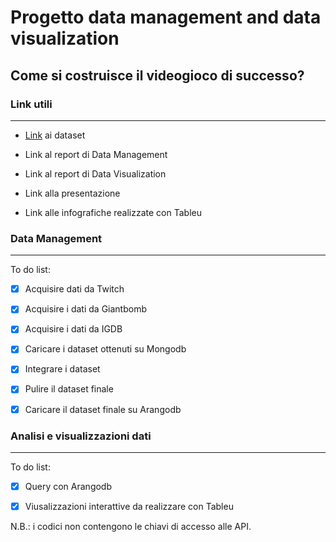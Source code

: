 # Progetto data management and data visualization



## Come si costruisce il videogioco di successo?



### Link utili

----

- [Link](https://drive.google.com/drive/u/0/folders/1QxfOTWAOcLSVjg-QvkRJwD4GvP54gEp2) ai dataset

- Link al report di Data Management

- Link al report di Data Visualization

- Link alla presentazione 

- Link alle infografiche realizzate con Tableu



### Data Management

---

To do list:

- [x] Acquisire dati da Twitch

- [x] Acquisire i dati da Giantbomb

- [x] Acquisire i dati da IGDB

- [x] Caricare i dataset ottenuti su Mongodb

- [x] Integrare i dataset

- [x] Pulire il dataset finale

- [x] Caricare il dataset finale su Arangodb
  
  

### Analisi e visualizzazioni dati

---

To do list:

- [x] Query con Arangodb

- [x] Viusalizzazioni interattive da realizzare con Tableu



N.B.: i codici non contengono le chiavi di accesso alle API.
